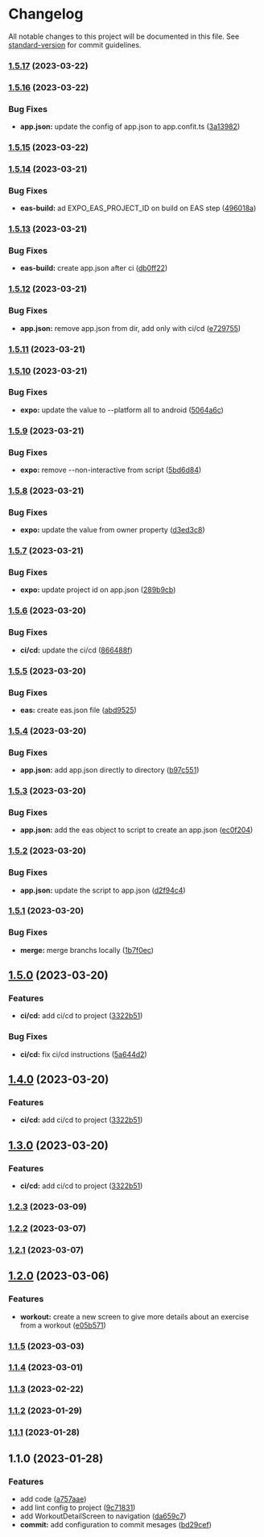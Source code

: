 # Changelog

All notable changes to this project will be documented in this file. See [standard-version](https://github.com/conventional-changelog/standard-version) for commit guidelines.

### [1.5.17](https://github.com/thiagoadsix/pump-app/compare/v1.5.16...v1.5.17) (2023-03-22)

### [1.5.16](https://github.com/thiagoadsix/pump-app/compare/v1.5.15...v1.5.16) (2023-03-22)


### Bug Fixes

* **app.json:** update the config of app.json to app.confit.ts ([3a13982](https://github.com/thiagoadsix/pump-app/commit/3a139829efeffe772fb6feb5fe639e1bc746e9b2))

### [1.5.15](https://github.com/thiagoadsix/pump-app/compare/v1.5.14...v1.5.15) (2023-03-22)

### [1.5.14](https://github.com/thiagoadsix/pump-app/compare/v1.5.13...v1.5.14) (2023-03-21)


### Bug Fixes

* **eas-build:** ad  EXPO_EAS_PROJECT_ID on build on EAS step ([496018a](https://github.com/thiagoadsix/pump-app/commit/496018abc0856f3c47fc842c26316b0036f7b35c))

### [1.5.13](https://github.com/thiagoadsix/pump-app/compare/v1.5.12...v1.5.13) (2023-03-21)


### Bug Fixes

* **eas-build:** create app.json after ci ([db0ff22](https://github.com/thiagoadsix/pump-app/commit/db0ff22cb55df927d5bb2028ad4bd8b647612286))

### [1.5.12](https://github.com/thiagoadsix/pump-app/compare/v1.5.11...v1.5.12) (2023-03-21)


### Bug Fixes

* **app.json:** remove app.json from dir, add only with ci/cd ([e729755](https://github.com/thiagoadsix/pump-app/commit/e7297553f184b8840f2533a9f8b58f02d89917c6))

### [1.5.11](https://github.com/thiagoadsix/pump-app/compare/v1.5.10...v1.5.11) (2023-03-21)

### [1.5.10](https://github.com/thiagoadsix/pump-app/compare/v1.5.9...v1.5.10) (2023-03-21)


### Bug Fixes

* **expo:** update the value to --platform all to android ([5064a6c](https://github.com/thiagoadsix/pump-app/commit/5064a6cfae43d0dc746f8e6a3b01459403924e1a))

### [1.5.9](https://github.com/thiagoadsix/pump-app/compare/v1.5.8...v1.5.9) (2023-03-21)


### Bug Fixes

* **expo:** remove --non-interactive from script ([5bd6d84](https://github.com/thiagoadsix/pump-app/commit/5bd6d84ad6916924745edcf529e81993ad25ab8d))

### [1.5.8](https://github.com/thiagoadsix/pump-app/compare/v1.5.7...v1.5.8) (2023-03-21)


### Bug Fixes

* **expo:** update the value from owner property ([d3ed3c8](https://github.com/thiagoadsix/pump-app/commit/d3ed3c8ae681131478c34de80a055a663b1b7040))

### [1.5.7](https://github.com/thiagoadsix/pump-app/compare/v1.5.6...v1.5.7) (2023-03-21)


### Bug Fixes

* **expo:** update project id on app.json ([289b9cb](https://github.com/thiagoadsix/pump-app/commit/289b9cbef654b6c7c0767406c155e168f3f74816))

### [1.5.6](https://github.com/thiagoadsix/pump-app/compare/v1.5.5...v1.5.6) (2023-03-20)


### Bug Fixes

* **ci/cd:** update the ci/cd ([866488f](https://github.com/thiagoadsix/pump-app/commit/866488f1eb7de4b41ca866180b6701f4e412ac0e))

### [1.5.5](https://github.com/thiagoadsix/pump-app/compare/v1.5.4...v1.5.5) (2023-03-20)


### Bug Fixes

* **eas:** create eas.json file ([abd9525](https://github.com/thiagoadsix/pump-app/commit/abd9525540f5acd73fd17da7912ef7cc53df134d))

### [1.5.4](https://github.com/thiagoadsix/pump-app/compare/v1.5.3...v1.5.4) (2023-03-20)


### Bug Fixes

* **app.json:** add app.json directly to directory ([b97c551](https://github.com/thiagoadsix/pump-app/commit/b97c5514371e6a8248836a2fc89b60cbe8f12f76))

### [1.5.3](https://github.com/thiagoadsix/pump-app/compare/v1.5.2...v1.5.3) (2023-03-20)


### Bug Fixes

* **app.json:** add the eas object to script to create an app.json ([ec0f204](https://github.com/thiagoadsix/pump-app/commit/ec0f204b613fd118cc288a7b5e51df76621984f9))

### [1.5.2](https://github.com/thiagoadsix/pump-app/compare/v1.5.1...v1.5.2) (2023-03-20)


### Bug Fixes

* **app.json:** update the script to app.json ([d2f94c4](https://github.com/thiagoadsix/pump-app/commit/d2f94c4e0d7fd1a27bfa657f632a747ec2a9c481))

### [1.5.1](https://github.com/thiagoadsix/pump-app/compare/v1.5.0...v1.5.1) (2023-03-20)


### Bug Fixes

* **merge:** merge branchs locally ([1b7f0ec](https://github.com/thiagoadsix/pump-app/commit/1b7f0ecb266e9207c2b6e2c1973ba86236867310))

## [1.5.0](https://github.com/thiagoadsix/pump-app/compare/v1.2.3...v1.5.0) (2023-03-20)


### Features

* **ci/cd:** add ci/cd to project ([3322b51](https://github.com/thiagoadsix/pump-app/commit/3322b51e727a6ae046398378a68e3a3444067e2b))


### Bug Fixes

* **ci/cd:** fix ci/cd instructions ([5a644d2](https://github.com/thiagoadsix/pump-app/commit/5a644d2040e12be59bbc9e298387d35ff226cde5))

## [1.4.0](https://github.com/thiagoadsix/pump-app/compare/v1.2.3...v1.4.0) (2023-03-20)


### Features

* **ci/cd:** add ci/cd to project ([3322b51](https://github.com/thiagoadsix/pump-app/commit/3322b51e727a6ae046398378a68e3a3444067e2b))

## [1.3.0](https://github.com/thiagoadsix/pump-app/compare/v1.2.3...v1.3.0) (2023-03-20)


### Features

* **ci/cd:** add ci/cd to project ([3322b51](https://github.com/thiagoadsix/pump-app/commit/3322b51e727a6ae046398378a68e3a3444067e2b))

### [1.2.3](https://github.com/thiagoadsix/pump-app/compare/v1.2.2...v1.2.3) (2023-03-09)

### [1.2.2](https://github.com/thiagoadsix/pump-app/compare/v1.2.1...v1.2.2) (2023-03-07)

### [1.2.1](https://github.com/thiagoadsix/pump-app/compare/v1.2.0...v1.2.1) (2023-03-07)

## [1.2.0](https://github.com/thiagoadsix/pump-app/compare/v1.1.5...v1.2.0) (2023-03-06)


### Features

* **workout:** create a new screen to give more details about an exercise from a workout ([e05b571](https://github.com/thiagoadsix/pump-app/commit/e05b5711c7094d555211667e82d4a52ab328f835))

### [1.1.5](https://github.com/thiagoadsix/pump-app/compare/v1.1.4...v1.1.5) (2023-03-03)

### [1.1.4](https://github.com/thiagoadsix/pump-app/compare/v1.1.3...v1.1.4) (2023-03-01)

### [1.1.3](https://github.com/thiagoadsix/pump-app/compare/v1.1.0...v1.1.3) (2023-02-22)

### [1.1.2](https://github.com/thiagoadsix/pump-app/compare/v1.1.0...v1.1.2) (2023-01-29)

### [1.1.1](https://github.com/thiagoadsix/pump-app/compare/v1.1.0...v1.1.1) (2023-01-28)

## 1.1.0 (2023-01-28)


### Features

* add code ([a757aae](https://github.com/thiagoadsix/pump-app/commit/a757aae329ff7060948066e46dd091cd97593463))
* add lint config to project ([9c71831](https://github.com/thiagoadsix/pump-app/commit/9c71831e37b61b90caf20825db2da3271017e82d))
* add WorkoutDetailScreen to navigation ([da659c7](https://github.com/thiagoadsix/pump-app/commit/da659c7305ad17ac1ec745926a61c90529664481))
* **commit:** add configuration to commit mesages ([bd29cef](https://github.com/thiagoadsix/pump-app/commit/bd29cefdbc1b985ac652bf5460f117184a62e3a5))
